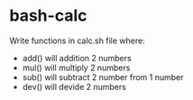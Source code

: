 # bash-calc
Write functions in calc.sh file where:
- add() will addition 2 numbers
- mul() will multiply 2 numbers
- sub() will subtract 2 number from 1 number
- dev() will devide 2 numbers
